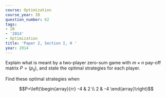```yaml
---
course: Optimization
course_year: IB
question_number: 62
tags:
- IB
- '2014'
- Optimization
title: 'Paper 2, Section I, H '
year: 2014
---
```




Explain what is meant by a two-player zero-sum game with $m \times n$ pay-off matrix $P=\left(p_{i j}\right)$, and state the optimal strategies for each player.

Find these optimal strategies when

$$P=\left(\begin{array}{rr}
-4 & 2 \\
2 & -4
\end{array}\right)$$